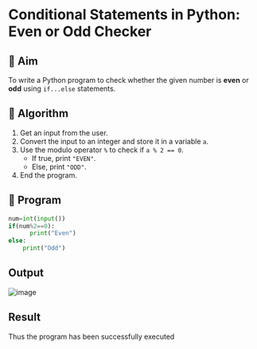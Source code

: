 # Conditional Statements in Python: Even or Odd Checker

## 🎯 Aim
To write a Python program to check whether the given number is **even** or **odd** using `if...else` statements.

## 🧠 Algorithm
1. Get an input from the user.
2. Convert the input to an integer and store it in a variable `a`.
3. Use the modulo operator `%` to check if `a % 2 == 0`.
   - If true, print `"EVEN"`.
   - Else, print `"ODD"`.
4. End the program.

## 🧾 Program
```python
num=int(input())
if(num%2==0):
      print("Even")
else:
    print("Odd")
```

## Output

![image](https://github.com/user-attachments/assets/8d2d34d1-165a-41b0-95d5-36025cc60a18)

## Result
Thus the program has been successfully executed

